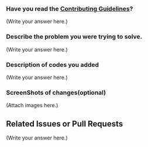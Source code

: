 ### Have you read the [Contributing Guidelines](https://github.com/Rivatus/Quora-clone/blob/master/CONTRIBUTING.md)?

(Write your answer here.)

### Describe the problem you were trying to solve. 

(Write your answer here.)

### Description of codes you added

(Write your answer here.)

### ScreenShots of changes(optional)

(Attach images here.)

## Related Issues or Pull Requests

(Write your answer here.)
